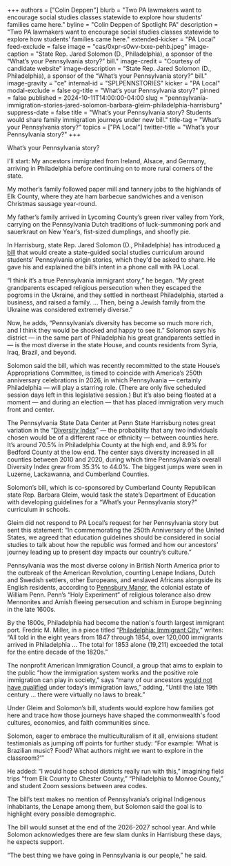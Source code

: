 +++
authors = ["Colin Deppen"]
blurb = "Two PA lawmakers want to encourage social studies classes statewide to explore how students' families came here."
byline = "Colin Deppen of Spotlight PA"
description = "Two PA lawmakers want to encourage social studies classes statewide to explore how students' families came here."
extended-kicker = "PA Local"
feed-exclude = false
image = "cas/0xpr-s0wv-txxe-pehb.jpeg"
image-caption = "State Rep. Jared Solomon (D., Philadelphia), a sponsor of the “What’s your Pennsylvania story?” bill."
image-credit = "Courtesy of candidate website"
image-description = "State Rep. Jared Solomon (D., Philadelphia), a sponsor of the “What’s your Pennsylvania story?” bill."
image-gravity = "ce"
internal-id = "SPLPENNSTORIES"
kicker = "PA Local"
modal-exclude = false
og-title = "What’s your Pennsylvania story?"
pinned = false
published = 2024-10-11T14:00:00-04:00
slug = "pennsylvania-immigration-stories-jared-solomon-barbara-gleim-philadelphia-harrisburg"
suppress-date = false
title = "What’s your Pennsylvania story? Students would share family immigration journeys under new bill."
title-tag = "What’s your Pennsylvania story?"
topics = ["PA Local"]
twitter-title = "What’s your Pennsylvania story?"
+++

What’s your Pennsylvania story?

I&#39;ll start: My ancestors immigrated from Ireland, Alsace, and Germany, arriving in Philadelphia before continuing on to more rural corners of the state.

My mother’s family followed paper mill and tannery jobs to the highlands of Elk County, where they ate ham barbecue sandwiches and a venison Christmas sausage year-round.

My father’s family arrived in Lycoming County’s green river valley from York, carrying on the Pennsylvania Dutch traditions of luck-summoning pork and sauerkraut on New Year’s, fist-sized dumplings, and shoofly pie.

In Harrisburg, state Rep. Jared Solomon (D., Philadelphia) has introduced <a href="https://www.legis.state.pa.us/WU01/LI/CSM/2023/0/43208_36300.pdf?utm_source=ActiveCampaign&amp;utm_medium=email&amp;utm_content=What%20s%20your%20Pennsylvania%20story%3F&amp;utm_campaign=PA%20Local%2010%2004%2024">a bill</a> that would create a state-guided social studies curriculum around students&#39; Pennsylvania origin stories, which they&#39;d be asked to share. He gave his and explained the bill’s intent in a phone call with PA Local.

“I think it’s a true Pennsylvania immigrant story,” he began. “My great grandparents escaped religious persecution when they escaped the pogroms in the Ukraine, and they settled in northeast Philadelphia, started a business, and raised a family. … Then, being a Jewish family from the Ukraine was considered extremely diverse.”

Now, he adds, “Pennsylvania’s diversity has become so much more rich, and I think they would be shocked and happy to see it.” Solomon says his district — in the same part of Philadelphia his great grandparents settled in — is the most diverse in the state House, and counts residents from Syria, Iraq, Brazil, and beyond.

Solomon said the bill, which was recently recommitted to the state House’s Appropriations Committee, is timed to coincide with America’s 250th anniversary celebrations in 2026, in which Pennsylvania — certainly Philadelphia — will play a starring role. (There are only five scheduled session days left in this legislative session.) But it’s also being floated at a moment — and during an election — that has placed immigration very much front and center.

The Pennsylvania State Data Center at Penn State Harrisburg notes great variation in the “<a href="https://web.archive.org/20241204125100/https://storymaps.arcgis.com/stories/dbf144954b9944b183d9aea072cb3b67?utm_source=ActiveCampaign&amp;utm_medium=email&amp;utm_content=What%20s%20your%20Pennsylvania%20story%3F&amp;utm_campaign=PA%20Local%2010%2004%2024">Diversity Index</a>” — the probability that any two individuals chosen would be of a different race or ethnicity — between counties here. It’s around 70.5% in Philadelphia County at the high end, and 8.9% for Bedford County at the low end. The center says diversity increased in all counties between 2010 and 2020, during which time Pennsylvania’s overall Diversity Index grew from 35.3% to 44.0%. The biggest jumps were seen in Luzerne, Lackawanna, and Cumberland Counties.

Solomon’s bill, which is co-sponsored by Cumberland County Republican state Rep. Barbara Gleim, would task the state’s Department of Education with developing guidelines for a “What’s your Pennsylvania story?” curriculum in schools.

Gleim did not respond to PA Local’s request for her Pennsylvania story but sent this statement: “In commemorating the 250th Anniversary of the United States, we agreed that education guidelines should be considered in social studies to talk about how the republic was formed and how our ancestors’ journey leading up to present day impacts our country’s culture.”

Pennsylvania was the most diverse colony in British North America prior to the outbreak of the American Revolution, counting Lenape Indians, Dutch and Swedish settlers, other Europeans, and enslaved Africans alongside its English residents, according to <a href="https://web.archive.org/20120419151829/https://www.pennsburymanor.org/history/william-penn-and-american-history/">Pennsbury Manor</a>, the colonial estate of William Penn. Penn’s “Holy Experiment” of religious tolerance also drew Mennonites and Amish fleeing persecution and schism in Europe beginning in the late 1600s.

By the 1800s, Philadelphia had become the nation&#39;s fourth largest immigrant port. Fredric M. Miller, in a piece titled “<a href="https://web.archive.org/20031228052151/https://www2.hsp.org/exhibits/Balch%20resources/phila_ellis_island.html">Philadelphia: Immigrant City</a>,” writes: “All told in the eight years from 1847 through 1854, over 120,000 immigrants arrived in Philadelphia … The total for 1853 alone (19,211) exceeded the total for the entire decade of the 1820s.”

The nonprofit American Immigration Council, a group that aims to explain to the public “how the immigration system works and the positive role immigration can play in society,” says “many of our ancestors <a href="https://web.archive.org/20160827013338/https://www.americanimmigrationcouncil.org/sites/default/files/research/did_my_family_really_come_legally.pdf">would not have qualified</a> under today’s immigration laws,” adding, “Until the late 19th century … there were virtually no laws to break.”

Under Gleim and Solomon’s bill, students would explore how families got here and trace how those journeys have shaped the commonwealth&#39;s food cultures, economies, and faith communities since.

Solomon, eager to embrace the multiculturalism of it all, envisions student testimonials as jumping off points for further study: “For example: ‘What is Brazilian music? Food? What authors might we want to explore in the classroom?’”

He added: “I would hope school districts really run with this,” imagining field trips “from Elk County to Chester County,” “Philadelphia to Monroe County,” and student Zoom sessions between area codes.

The bill’s text makes no mention of Pennsylvania’s original Indigenous inhabitants, the Lenape among them, but Solomon said the goal is to highlight every possible demographic.

The bill would sunset at the end of the 2026-2027 school year. And while Solomon acknowledges there are few slam dunks in Harrisburg these days, he expects support.

“The best thing we have going in Pennsylvania is our people,” he said.
